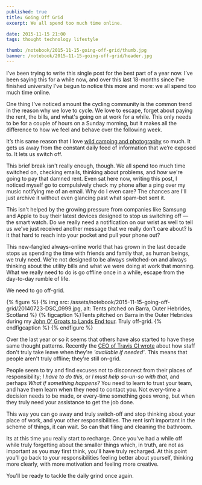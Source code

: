 ```yaml
---
published: true
title: Going Off Grid
excerpt: We all spend too much time online.

date: 2015-11-15 21:00
tags: thought technology lifestyle

thumb: /notebook/2015-11-15-going-off-grid/thumb.jpg
banner: /notebook/2015-11-15-going-off-grid/header.jpg
---
```


I’ve been trying to write this single post for the best part of a year now. I’ve been saying this for a while now, and over this last 18-months since I've finished university I’ve begun to notice this more and more: we all spend too much time online.

One thing I've noticed amount the cycling community is the common trend in the reason why we love to cycle. We love to escape, forget about paying the rent, the bills, and what's going on at work for a while. This only needs to be for a couple of hours on a Sunday morning, but it makes all the difference to how we feel and behave over the following week.

It’s this same reason that I love [wild camping and photography][wild_camp_photography] so much. It gets us away from the constant daily feed of information that we’re exposed to. It lets us switch off.

This brief break isn't really enough, though. We all spend too much time switched on, checking emails, thinking about problems, and *how* we're going to pay that damned rent. Even sat here now, writing this post, I noticed myself go to compulsively check my phone after a ping over my music notifying me of an email. Why do I even care? The chances are I'll just archive it without even glancing past what spam-bot sent it.

This isn't helped by the growing pressure from companies like Samsung and Apple to buy their latest devices designed to stop us switching off — the smart watch. Do we really need a notification on our wrist as well to tell us we've just received another message that we really don't care about? Is it that hard to reach into your pocket and pull your phone out?

This new-fangled always-online world that has grown in the last decade stops us spending the time with friends and family that, as human beings, we truly need. We're not designed to be always switched-on and always thinking about the utility bills and what we were doing at work that morning. What we really need to do is go offline once in a while, escape from the day-to-day rumble of life.

We need to go off-grid.

{% figure %}
  {% img src: /assets/notebook/2015-11-15-going-off-grid/20140723-DSC_0999.jpg, alt: Tents pitched on Barra, Outer Hebrides, Scotland %}
  {% figcaption %}Tents pitched on Barra in the Outer Hebrides during my [John O' Groats to Lands End tour](/adventures-photography/2014/11/JOGLE/ "John O' Groats to Lands End tour, Part One"). Truly off-grid. {% endfigcaption %}
{% endfigure %}

Over the last year or so it seems that others have also started to have these same thought patterns. Recently the [CEO of Travis CI wrote][travis-ci] about how staff don't truly take leave when they're *'available if needed'*. This means that people aren't truly offline; they're still on-grid.

People seem to try and find excuses not to disconnect from their places of responsibility; *I have to do this*, or *I must help so-un-so with that*, and perhaps *What if something happens?* You need to learn to trust your team, and have them learn when they need to contact you. Not every-time a decision needs to be made, or every-time something goes wrong, but when they truly need your assistance to get the job done.

This way you can go away and truly switch-off and stop thinking about your place of work, and your other responsibilities. The rent isn’t important in the scheme of things, it can wait. So can that filing and cleaning the bathroom.

Its at this time you really start to recharge. Once you've had a while off while truly forgetting about the smaller things which, in truth, are not as important as you may first think, you'll have truly recharged. At this point you'll go back to your responsibilities feeling better about yourself, thinking more clearly, with more motivation and feeling more creative.

You'll be ready to tackle the daily grind once again.

[travis-ci]: http://www.paperplanes.de/2014/12/10/from-open-to-minimum-vacation-policy.html "From Open (Unlimited) to Minimum Vacation Policy at Travis CI"

[wild_camp_photography]: /adventures-photography/ "Adventures and Photography"
